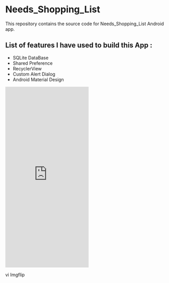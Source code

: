 # **Needs_Shopping_List**

This repository contains the source code for Needs_Shopping_List Android app.

## List of features I have used to build this App : 

* SQLite DataBase
* Shared Preference
* RecyclerView
* Custom Alert Dialog
* Android Material Design

<div style="width:260px;max-width:100%;"><div style="height:0;padding-bottom:216.54%;position:relative;"><iframe width="260" height="563" style="position:absolute;top:0;left:0;width:100%;height:100%;" frameBorder="0" src="https://imgflip.com/embed/4qidz5"></iframe></div><p><ahref="https://imgflip.com/gif/4qidz5">vi Imgflip</a></p></div>
